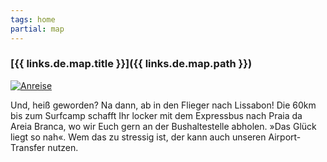 ```yaml
---
tags: home
partial: map
---
```


### [{{ links.de.map.title }}]({{ links.de.map.path }})

<div class="booking-icon-frame">
  <a href="{{ links.de.map.path }}">
    <img src="/_assets/home/booking/bolt-solid.svg" alt="Anreise" class="booking-icon"/>
  </a>
</div>

Und, heiß geworden? Na dann, ab in den Flieger nach Lissabon! Die 60km bis zum Surfcamp schafft Ihr locker mit dem Expressbus nach Praia da Areia Branca, wo wir Euch gern an der Bushaltestelle abholen. »Das Glück liegt so nah«. Wem das zu stressig ist, der kann auch unseren Airport-Transfer nutzen.
